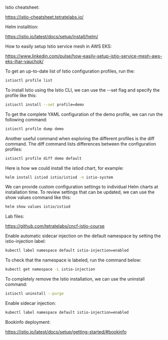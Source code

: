 Istio cheatsheet:

https://istio-cheatsheet.tetratelabs.io/

Helm installtion:

https://istio.io/latest/docs/setup/install/helm/

How to easily setup Istio service mesh in AWS EKS:

https://www.linkedin.com/pulse/how-easily-setup-istio-service-mesh-aws-eks-ihar-vauchok/



To get an up-to-date list of Istio configuration profiles, run the:

```bash
istioctl profile list
```

To install Istio using the Istio CLI, we can use the --set flag and specify the profile like this:

```bash
istioctl install --set profile=demo
```

To get the complete YAML configuration of the demo profile, we can run the following command:

```bash
istioctl profile dump demo
```

Another useful command when exploring the different profiles is the diff command. The diff command lists differences between the configuration profiles:

```bash
istioctl profile diff demo default
```

Here is how we could install the istiod chart, for example:

```bash
helm install istiod istio/istiod -n istio-system
```

We can provide custom configuration settings to individual Helm charts at installation time. To review settings that can be updated, we can use the show values command like this:

```bash
helm show values istio/istiod
```

Lab files:

https://github.com/tetratelabs/cncf-istio-course

Enable automatic sidecar injection on the default namespace by setting the istio-injection label:

```bash
kubectl label namespace default istio-injection=enabled
```

To check that the namespace is labeled, run the command below:

```bash
kubectl get namespace -L istio-injection
```

To completely remove the Istio installation, we can use the uninstall command:

```bash
istioctl uninstall --purge
```

Enable sidecar injection:

```bash
kubectl label namespace default istio-injection=enabled
```

Bookinfo deployment:

https://istio.io/latest/docs/setup/getting-started/#bookinfo
